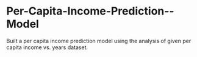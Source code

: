 # Per-Capita-Income-Prediction--Model
Built a per capita income prediction model using the analysis of given per capita income vs. years dataset.
